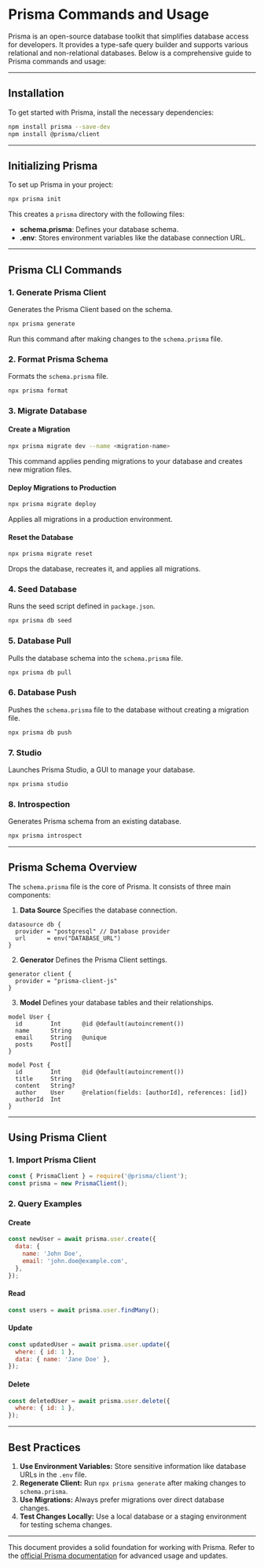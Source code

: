 # Prisma Commands and Usage

Prisma is an open-source database toolkit that simplifies database access for developers. It provides a type-safe query builder and supports various relational and non-relational databases. Below is a comprehensive guide to Prisma commands and usage:

---

## Installation

To get started with Prisma, install the necessary dependencies:

```bash
npm install prisma --save-dev
npm install @prisma/client
```

---

## Initializing Prisma

To set up Prisma in your project:

```bash
npx prisma init
```

This creates a `prisma` directory with the following files:
- **schema.prisma**: Defines your database schema.
- **.env**: Stores environment variables like the database connection URL.

---

## Prisma CLI Commands

### 1. **Generate Prisma Client**
Generates the Prisma Client based on the schema.
```bash
npx prisma generate
```
Run this command after making changes to the `schema.prisma` file.

### 2. **Format Prisma Schema**
Formats the `schema.prisma` file.
```bash
npx prisma format
```

### 3. **Migrate Database**

#### Create a Migration
```bash
npx prisma migrate dev --name <migration-name>
```
This command applies pending migrations to your database and creates new migration files.

#### Deploy Migrations to Production
```bash
npx prisma migrate deploy
```
Applies all migrations in a production environment.

#### Reset the Database
```bash
npx prisma migrate reset
```
Drops the database, recreates it, and applies all migrations.

### 4. **Seed Database**
Runs the seed script defined in `package.json`.
```bash
npx prisma db seed
```

### 5. **Database Pull**
Pulls the database schema into the `schema.prisma` file.
```bash
npx prisma db pull
```

### 6. **Database Push**
Pushes the `schema.prisma` file to the database without creating a migration file.
```bash
npx prisma db push
```

### 7. **Studio**
Launches Prisma Studio, a GUI to manage your database.
```bash
npx prisma studio
```

### 8. **Introspection**
Generates Prisma schema from an existing database.
```bash
npx prisma introspect
```

---

## Prisma Schema Overview

The `schema.prisma` file is the core of Prisma. It consists of three main components:

1. **Data Source**
Specifies the database connection.
```prisma
datasource db {
  provider = "postgresql" // Database provider
  url      = env("DATABASE_URL")
}
```

2. **Generator**
Defines the Prisma Client settings.
```prisma
generator client {
  provider = "prisma-client-js"
}
```

3. **Model**
Defines your database tables and their relationships.
```prisma
model User {
  id        Int      @id @default(autoincrement())
  name      String
  email     String   @unique
  posts     Post[]
}

model Post {
  id        Int      @id @default(autoincrement())
  title     String
  content   String?
  author    User     @relation(fields: [authorId], references: [id])
  authorId  Int
}
```

---

## Using Prisma Client

### 1. Import Prisma Client

```javascript
const { PrismaClient } = require('@prisma/client');
const prisma = new PrismaClient();
```

### 2. Query Examples

#### Create
```javascript
const newUser = await prisma.user.create({
  data: {
    name: 'John Doe',
    email: 'john.doe@example.com',
  },
});
```

#### Read
```javascript
const users = await prisma.user.findMany();
```

#### Update
```javascript
const updatedUser = await prisma.user.update({
  where: { id: 1 },
  data: { name: 'Jane Doe' },
});
```

#### Delete
```javascript
const deletedUser = await prisma.user.delete({
  where: { id: 1 },
});
```

---

## Best Practices

1. **Use Environment Variables:** Store sensitive information like database URLs in the `.env` file.
2. **Regenerate Client:** Run `npx prisma generate` after making changes to `schema.prisma`.
3. **Use Migrations:** Always prefer migrations over direct database changes.
4. **Test Changes Locally:** Use a local database or a staging environment for testing schema changes.

---

This document provides a solid foundation for working with Prisma. Refer to the [official Prisma documentation](https://www.prisma.io/docs) for advanced usage and updates.

